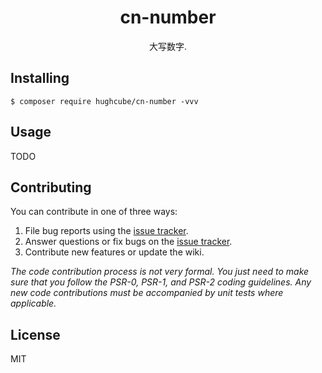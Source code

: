 <h1 align="center"> cn-number </h1>

<p align="center"> 大写数字.</p>


## Installing

```shell
$ composer require hughcube/cn-number -vvv
```

## Usage

TODO

## Contributing

You can contribute in one of three ways:

1. File bug reports using the [issue tracker](https://github.com/hughcube/cn-number/issues).
2. Answer questions or fix bugs on the [issue tracker](https://github.com/hughcube/cn-number/issues).
3. Contribute new features or update the wiki.

_The code contribution process is not very formal. You just need to make sure that you follow the PSR-0, PSR-1, and PSR-2 coding guidelines. Any new code contributions must be accompanied by unit tests where applicable._

## License

MIT
